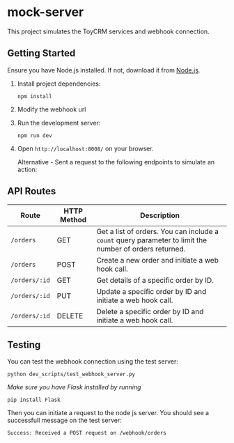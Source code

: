 # mock-server

This project simulates the ToyCRM services and webhook connection.

## Getting Started

Ensure you have Node.js installed. If not, download it from [Node.js](https://nodejs.org/).

1. Install project dependencies:

   `npm install`

2. Modify the webhook url 

3. Run the development server:

   `npm run dev`

4. Open `http://localhost:8008/` on your browser.

   Alternative - Sent a request to the following endpoints to simulate an action:
## API Routes
| Route              | HTTP Method | Description                                      |
|--------------------|-------------|--------------------------------------------------|
| `/orders`          | GET         | Get a list of orders. You can include a `count` query parameter to limit the number of orders returned. |
| `/orders`          | POST        | Create a new order and initiate a web hook call. |
| `/orders/:id`      | GET         | Get details of a specific order by ID.          |
| `/orders/:id`      | PUT         | Update a specific order by ID and initiate a web hook call. |
| `/orders/:id`      | DELETE      | Delete a specific order by ID and initiate a web hook call. |


## Testing

You can test the webhook connection using the test server:
```
python dev_scripts/test_webhook_server.py
```
<i>Make sure you have Flask installed by running</i>
```
pip install Flask
```
Then you can initiate a request to the node js server.  You should see a successfull message on the test server:
```
Success: Received a POST request on /webhook/orders
```
